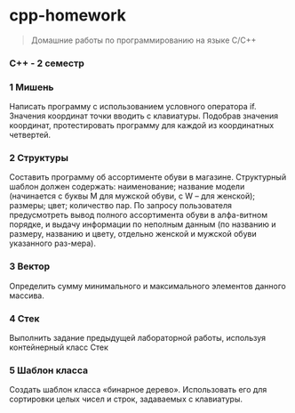 cpp-homework
============

> Домашние работы по программированию на языке C/C++


### C++ - 2 семестр

###  1 Мишень

Написать программу с использованием условного оператора if. Значения координат точки вводить с клавиатуры. Подобрав значения координат, протестировать программу для каждой из координатных четвертей.

###  2 Структуры

Составить программу об ассортименте обуви в магазине. Структурный шаблон должен содержать: наименование; название модели (начинается с буквы М  для мужской обуви, с W – для женской); размеры; цвет; количество пар. По запросу пользователя предусмотреть вывод полного ассортимента обуви в алфа-витном порядке, и  выдачу информации по неполным данным (по названию и размеру, названию и цвету, отдельно женской и мужской обуви указанного раз-мера).

### 3 Вектор

Определить сумму минимального и максимального элементов данного массива. 

### 4 Стек

Выполнить задание предыдущей лабораторной работы, используя контейнерный класс Стек

### 5 Шаблон класса

Создать шаблон класса «бинарное дерево». Использовать его для сортировки целых чисел и строк, задаваемых с клавиатуры.
